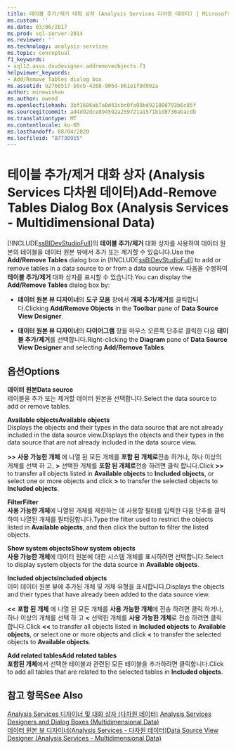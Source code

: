 ```yaml
---
title: 테이블 추가/제거 대화 상자 (Analysis Services 다차원 데이터) | Microsoft Docs
ms.custom: ''
ms.date: 03/06/2017
ms.prod: sql-server-2014
ms.reviewer: ''
ms.technology: analysis-services
ms.topic: conceptual
f1_keywords:
- sql12.asvs.dsvdesigner.addremoveobjects.f1
helpviewer_keywords:
- Add/Remove Tables dialog box
ms.assetid: b2760517-b0cb-4268-905d-bb1e1f9d902a
author: minewiskan
ms.author: owend
ms.openlocfilehash: 3bf1606ab7a0d43cbc0fa08bd921808792b6c85f
ms.sourcegitcommit: ad4d92dce894592a259721a1571b1d8736abacdb
ms.translationtype: MT
ms.contentlocale: ko-KR
ms.lasthandoff: 08/04/2020
ms.locfileid: "87730915"
---
```

# <a name="add-remove-tables-dialog-box-analysis-services---multidimensional-data"></a><span data-ttu-id="63deb-102">테이블 추가/제거 대화 상자 (Analysis Services 다차원 데이터)</span><span class="sxs-lookup"><span data-stu-id="63deb-102">Add-Remove Tables Dialog Box (Analysis Services - Multidimensional Data)</span></span>
  <span data-ttu-id="63deb-103">[!INCLUDE[ssBIDevStudioFull](../../includes/ssbidevstudiofull-md.md)]의 **테이블 추가/제거** 대화 상자를 사용하여 데이터 원본의 테이블을 데이터 원본 뷰에서 추가 또는 제거할 수 있습니다.</span><span class="sxs-lookup"><span data-stu-id="63deb-103">Use the **Add/Remove Tables** dialog box in [!INCLUDE[ssBIDevStudioFull](../../includes/ssbidevstudiofull-md.md)] to add or remove tables in a data source to or from a data source view.</span></span> <span data-ttu-id="63deb-104">다음을 수행하여 **테이블 추가/제거** 대화 상자를 표시할 수 있습니다.</span><span class="sxs-lookup"><span data-stu-id="63deb-104">You can display the **Add/Remove Tables** dialog box by:</span></span>  
  
-   <span data-ttu-id="63deb-105">**데이터 원본 뷰 디자이너**의 **도구 모음** 창에서 **개체 추가/제거**를 클릭합니다.</span><span class="sxs-lookup"><span data-stu-id="63deb-105">Clicking **Add/Remove Objects** in the **Toolbar** pane of **Data Source View Designer**.</span></span>  
  
-   <span data-ttu-id="63deb-106">**데이터 원본 뷰 디자이너**의 **다이어그램** 창을 마우스 오른쪽 단추로 클릭한 다음 **테이블 추가/제거**를 선택합니다.</span><span class="sxs-lookup"><span data-stu-id="63deb-106">Right-clicking the **Diagram** pane of **Data Source View Designer** and selecting **Add/Remove Tables**.</span></span>  
  
## <a name="options"></a><span data-ttu-id="63deb-107">옵션</span><span class="sxs-lookup"><span data-stu-id="63deb-107">Options</span></span>  
 <span data-ttu-id="63deb-108">**데이터 원본**</span><span class="sxs-lookup"><span data-stu-id="63deb-108">**Data source**</span></span>  
 <span data-ttu-id="63deb-109">테이블을 추가 또는 제거할 데이터 원본을 선택합니다.</span><span class="sxs-lookup"><span data-stu-id="63deb-109">Select the data source to add or remove tables.</span></span>  
  
 <span data-ttu-id="63deb-110">**Available objects**</span><span class="sxs-lookup"><span data-stu-id="63deb-110">**Available objects**</span></span>  
 <span data-ttu-id="63deb-111">Displays the objects and their types in the data source that are not already included in the data source view.</span><span class="sxs-lookup"><span data-stu-id="63deb-111">Displays the objects and their types in the data source that are not already included in the data source view.</span></span>  
  
 <span data-ttu-id="63deb-112">**>>** **사용 가능한 개체** 에 나열 된 모든 개체를 **포함 된 개체로**전송 하거나, 하나 이상의 개체를 선택 하 고, **>** 선택한 개체를 **포함 된 개체로**전송 하려면 클릭 합니다.</span><span class="sxs-lookup"><span data-stu-id="63deb-112">Click **>>** to transfer all objects listed in **Available objects** to **Included objects**, or select one or more objects and click **>** to transfer the selected objects to **Included objects**.</span></span>  
  
 <span data-ttu-id="63deb-113">**Filter**</span><span class="sxs-lookup"><span data-stu-id="63deb-113">**Filter**</span></span>  
 <span data-ttu-id="63deb-114">**사용 가능한 개체**에 나열된 개체를 제한하는 데 사용할 필터를 입력한 다음 단추를 클릭하여 나열된 개체를 필터링합니다.</span><span class="sxs-lookup"><span data-stu-id="63deb-114">Type the filter used to restrict the objects listed in **Available objects**, and then click the button to filter the listed objects.</span></span>  
  
 <span data-ttu-id="63deb-115">**Show system objects**</span><span class="sxs-lookup"><span data-stu-id="63deb-115">**Show system objects**</span></span>  
 <span data-ttu-id="63deb-116">**사용 가능한 개체**에 데이터 원본에 대한 시스템 개체를 표시하려면 선택합니다.</span><span class="sxs-lookup"><span data-stu-id="63deb-116">Select to display system objects for the data source in **Available objects**.</span></span>  
  
 <span data-ttu-id="63deb-117">**Included objects**</span><span class="sxs-lookup"><span data-stu-id="63deb-117">**Included objects**</span></span>  
 <span data-ttu-id="63deb-118">이미 데이터 원본 뷰에 추가된 개체 및 개체 유형을 표시합니다.</span><span class="sxs-lookup"><span data-stu-id="63deb-118">Displays the objects and their types that have already been added to the data source view.</span></span>  
  
 <span data-ttu-id="63deb-119">**<<** **포함 된 개체** 에 나열 된 모든 개체를 **사용 가능한 개체**에 전송 하려면 클릭 하거나, 하나 이상의 개체를 선택 하 고 **<** 선택한 개체를 **사용 가능한 개체**로 전송 하려면 클릭 합니다.</span><span class="sxs-lookup"><span data-stu-id="63deb-119">Click **<<** to transfer all objects listed in **Included objects** to **Available objects**, or select one or more objects and click **<** to transfer the selected objects to **Available objects**.</span></span>  
  
 <span data-ttu-id="63deb-120">**Add related tables**</span><span class="sxs-lookup"><span data-stu-id="63deb-120">**Add related tables**</span></span>  
 <span data-ttu-id="63deb-121">**포함된 개체**에서 선택한 테이블과 관련된 모든 테이블을 추가하려면 클릭합니다.</span><span class="sxs-lookup"><span data-stu-id="63deb-121">Click to add all tables that are related to the selected tables in **Included objects**.</span></span>  
  
## <a name="see-also"></a><span data-ttu-id="63deb-122">참고 항목</span><span class="sxs-lookup"><span data-stu-id="63deb-122">See Also</span></span>  
 <span data-ttu-id="63deb-123">[Analysis Services 디자이너 및 대화 상자 &#40;다차원 데이터&#41;](../analysis-services/analysis-services-designers-and-dialog-boxes-multidimensional-data.md) </span><span class="sxs-lookup"><span data-stu-id="63deb-123">[Analysis Services Designers and Dialog Boxes &#40;Multidimensional Data&#41;](../analysis-services/analysis-services-designers-and-dialog-boxes-multidimensional-data.md) </span></span>  
 [<span data-ttu-id="63deb-124">데이터 원본 뷰 디자이너&#40;Analysis Services - 다차원 데이터&#41;</span><span class="sxs-lookup"><span data-stu-id="63deb-124">Data Source View Designer &#40;Analysis Services - Multidimensional Data&#41;</span></span>](../analysis-services/data-source-view-designer-analysis-services-multidimensional-data.md)  
  
  
